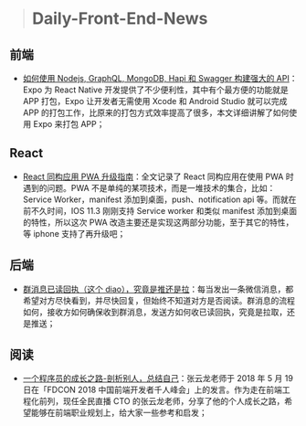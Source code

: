 > # Daily-Front-End-News

## 前端

- [如何使用 Nodejs, GraphQL, MongoDB, Hapi 和 Swagger 构建强大的 API](http://suo.im/4sN2bW)：Expo 为 React Native 开发提供了不少便利性，其中有个最方便的功能就是 APP 打包，Expo 让开发者无需使用 Xcode 和 Android Studio 就可以完成 APP 的打包工作，比原来的打包方式效率提高了很多，本文详细讲解了如何使用 Expo 来打包 APP；

## React

- [React 同构应用 PWA 升级指南](https://lindongzhou.com/article/react-isomorphic-app-pwa-upgrade)：全文记录了 React 同构应用在使用 PWA 时遇到的问题。PWA 不是单纯的某项技术，而是一堆技术的集合，比如：Service Worker，manifest 添加到桌面，push、notification api 等。而就在前不久时间，IOS 11.3 刚刚支持 Service worker 和类似 manifest 添加到桌面的特性，所以这次 PWA 改造主要还是实现这两部分功能，至于其它的特性，等 iphone 支持了再升级吧；

## 后端

- [群消息已读回执（这个 diao），究竟是推还是拉](http://suo.im/4C8NbX)：每当发出一条微信消息，都希望对方尽快看到，并尽快回复，但始终不知道对方是否阅读。群消息的流程如何，接收方如何确保收到群消息，发送方如何收已读回执，究竟是拉取，还是推送；

## 阅读

- [一个程序员的成长之路-剖析别人，总结自己](http://suo.im/4ADzIS)：张云龙老师于 2018 年 5 月 19 日在「FDCON 2018 中国前端开发者千人峰会」上的发言。作为走在前端工程化前列，现任全民直播 CTO 的张云龙老师，分享了他的个人成长之路，希望能够在前端职业规划上，给大家一些参考和启发；
